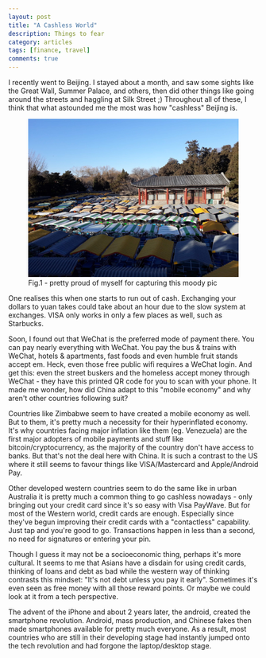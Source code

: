 ```yaml
---
layout: post
title: "A Cashless World"
description: Things to fear
category: articles
tags: [finance, travel]
comments: true
---
```


I recently went to Beijing. I stayed about a month, and saw some sights like the Great Wall, Summer Palace, and others, then did other things like going around the streets and haggling at Silk Street ;) Throughout all of these, I think that what astounded me the most was how "cashless" Beijing is.

<!-- more -->

<figure>
  <img src="/photos/2018-cashless-beijing.jpg">
  <figcaption>Fig.1 - pretty proud of myself for capturing this moody pic</figcaption>
</figure>

One realises this when one starts to run out of cash. Exchanging your dollars to yuan takes could take about an hour due to the slow system at exchanges. VISA only works in only a few places as well, such as Starbucks.

Soon, I found out that WeChat is the preferred mode of payment there. You can pay nearly everything with WeChat. You pay the bus & trains with WeChat, hotels & apartments, fast foods and even humble fruit stands accept em. Heck, even those free public wifi requires a WeChat login. And get this: even the street buskers and the homeless accept money through WeChat - they have this printed QR code for you to scan with your phone. It made me wonder, how did China adapt to this "mobile economy" and why aren't other countries following suit?

Countries like Zimbabwe seem to have created a mobile economy as well. But to them, it's pretty much a necessity for their hyperinflated economy. It's why countries facing major inflation like them (eg. Venezuela) are the first major adopters of mobile payments and stuff like bitcoin/cryptocurrency, as the majority of the country don't have access to banks. But that's not the deal here with China. It is such a contrast to the US where it still seems to favour things like VISA/Mastercard and Apple/Android Pay. 

Other developed western countries seem to do the same like in urban Australia it is pretty much a common thing to go cashless nowadays - only bringing out your credit card since it's so easy with Visa PayWave. But for most of the Western world, credit cards are enough. Especially since they've begun improving their credit cards with a "contactless" capability. Just tap and you're good to go. Transactions happen in less than a second, no need for signatures or entering your pin. 

Though I guess it may not be a socioeconomic thing, perhaps it's more cultural. It seems to me that Asians have a disdain for using credit cards, thinking of loans and debt as bad while the western way of thinking contrasts this mindset: "It's not debt unless you pay it early". Sometimes it's even seen as free money with all those reward points. Or maybe we could look at it from a tech perspective. 

The advent of the iPhone and about 2 years later, the android, created the smartphone revolution. Android, mass production, and Chinese fakes then made smartphones available for pretty much everyone. As a result, most countries who are still in their developing stage had instantly jumped onto the tech revolution and had forgone the laptop/desktop stage.
